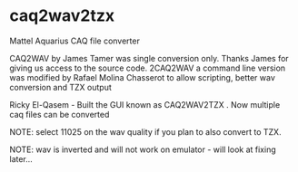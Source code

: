 # caq2wav2tzx
Mattel Aquarius CAQ file converter 

CAQ2WAV by James Tamer was single conversion only. Thanks James for giving us access to the source code.
2CAQ2WAV a command line version was  modified by Rafael Molina Chasserot to allow scripting, better wav conversion and TZX output

Ricky El-Qasem - Built the GUI known as CAQ2WAV2TZX . Now multiple caq files can be converted

NOTE: select 11025 on the wav quality if you plan to also convert to TZX. 

NOTE: wav is inverted and will not work on emulator -  will look at fixing later...
